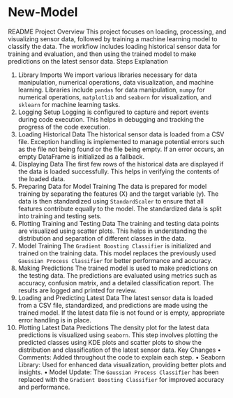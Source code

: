 # New-Model
README 
Project Overview 
This project focuses on loading, processing, and visualizing sensor data, followed by training a machine learning model to classify the data. The workflow includes loading historical sensor data for training and evaluation, and then using the trained model to make predictions on the latest sensor data. 
Steps Explanation 
1. Library Imports 
We import various libraries necessary for data manipulation, numerical operations, data visualization, and machine learning. Libraries include `pandas` for data manipulation, `numpy` for numerical operations, `matplotlib` and `seaborn` for visualization, and `sklearn` for machine learning tasks. 
2. Logging Setup 
Logging is configured to capture and report events during code execution. This helps in debugging and tracking the progress of the code execution. 
3. Loading Historical Data 
The historical sensor data is loaded from a CSV file. Exception handling is implemented to manage potential errors such as the file not being found or the file being empty. If an error occurs, an empty DataFrame is initialized as a fallback. 
4. Displaying Data 
The first few rows of the historical data are displayed if the data is loaded successfully. This helps in verifying the contents of the loaded data. 
5. Preparing Data for Model Training 
The data is prepared for model training by separating the features (X) and the target variable (y). The data is then standardized using `StandardScaler` to ensure that all features contribute equally to the model. The standardized data is split into training and testing sets. 
6. Plotting Training and Testing Data 
The training and testing data points are visualized using scatter plots. This helps in understanding the distribution and separation of different classes in the data. 
7. Model Training 
The `Gradient Boosting Classifier` is initialized and trained on the training data. This model replaces the previously used `Gaussian Process Classifier` for better performance and accuracy. 
8. Making Predictions 
The trained model is used to make predictions on the testing data. The predictions are evaluated using metrics such as accuracy, confusion matrix, and a detailed classification report. The results are logged and printed for review. 
9. Loading and Predicting Latest Data 
The latest sensor data is loaded from a CSV file, standardized, and predictions are made using the trained model. If the latest data file is not found or is empty, appropriate error handling is in place. 
10. Plotting Latest Data Predictions 
The density plot for the latest data predictions is visualized using `seaborn`. This step involves plotting the predicted classes using KDE plots and scatter plots to show the distribution and classification of the latest sensor data. 
Key Changes 
•	Comments: Added throughout the code to explain each step. 
•	Seaborn Library: Used for enhanced data visualization, providing better plots and insights. 
•	Model Update: The `Gaussian Process Classifier` has been replaced with the `Gradient Boosting Classifier` for improved accuracy and performance. 
